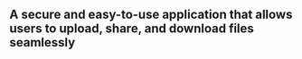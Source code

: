 ## A secure and easy-to-use application that allows users to upload, share, and download files seamlessly
